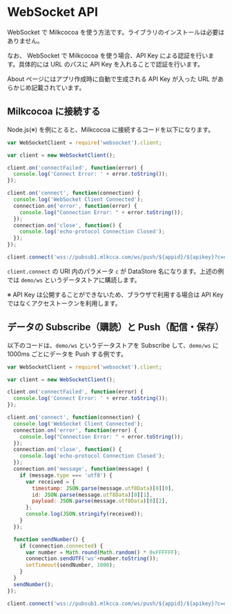 # WebSocket API

WebSocket で Milkcocoa を使う方法です。ライブラリのインストールは必要はありません。

なお、 WebSocket で Milkcocoa を使う場合、API Key による認証を行います。具体的には URL のパスに API Key を入れることで認証を行います。

About ページにはアプリ作成時に自動で生成される API Key が入った URL があらかじめ記載されています。


## Milkcocoa に接続する

Node.js(※) を例にとると、Milkcocoa に接続するコードを以下になります。

```js
var WebSocketClient = require('websocket').client;

var client = new WebSocketClient();

client.on('connectFailed', function(error) {
  console.log('Connect Error: ' + error.toString());
});

client.on('connect', function(connection) {
  console.log('WebSocket Client Connected');
  connection.on('error', function(error) {
    console.log("Connection Error: " + error.toString());
  });
  connection.on('close', function() {
    console.log('echo-protocol Connection Closed');
  });
});

client.connect('wss://pubsub1.mlkcca.com/ws/push/${appid}/${apikey}?c=demo/ws');
```

`client.connect` の URI 内のパラメータ `c` が DataStore 名になります。上述の例では `demo/ws` というデータストアに購読します。

※ API Key は公開することができないため、ブラウザで利用する場合は API Key ではなくアクセストークンを利用します。

## データの Subscribe（購読）と Push（配信・保存）

以下のコードは、`demo/ws` というデータストアを Subscribe して、`demo/ws` に 1000ms ごとにデータを Push する例です。

```js
var WebSocketClient = require('websocket').client;

var client = new WebSocketClient();

client.on('connectFailed', function(error) {
  console.log('Connect Error: ' + error.toString());
});

client.on('connect', function(connection) {
  console.log('WebSocket Client Connected');
  connection.on('error', function(error) {
    console.log("Connection Error: " + error.toString());
  });
  connection.on('close', function() {
    console.log('echo-protocol Connection Closed');
  });
  connection.on('message', function(message) {
    if (message.type === 'utf8') {
      var received = {
        timestamp: JSON.parse(message.utf8Data)[0][0],
        id: JSON.parse(message.utf8Data)[0][1],
        payload: JSON.parse(message.utf8Data)[0][2],
      };
      console.log(JSON.stringify(received));
    }
  });

  function sendNumber() {
    if (connection.connected) {
      var number = Math.round(Math.random() * 0xFFFFFF);
      connection.sendUTF('ws'+number.toString());
      setTimeout(sendNumber, 1000);
    }
  }
  sendNumber();
});

client.connect('wss://pubsub1.mlkcca.com/ws/push/${appid}/${apikey}?c=demo/ws');
```